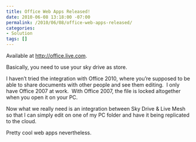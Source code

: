 ```yaml
---
title: Office Web Apps Released!
date: 2010-06-08 13:18:00 -07:00
permalink: /2010/06/08/office-web-apps-released/
categories:
- Solution
tags: []
---
```

<p>Available at <a href="http://office.live.com">http://office.live.com</a>.</p>  <p>Basically, you need to use your sky drive as store.</p>  <p>I haven’t tried the integration with Office 2010, where you’re supposed to be able to share documents with other people and see them editing.&#160; I only have Office 2007 at work.&#160; With Office 2007, the file is locked altogether when you open it on your PC.</p>  <p>Now what we really need is an integration between Sky Drive &amp; Live Mesh so that I can simply edit on one of my PC folder and have it being replicated to the cloud.</p>  <p>Pretty cool web apps nevertheless.</p>